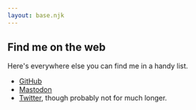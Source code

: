 ```yaml
---
layout: base.njk
---
```


<section>
<h2>Find me on the web</h2>
<p>Here's everywhere else you can find me in a handy list.</p>
<ul>
<li><a href="https://github.com/agvbergin">GitHub</a></li>
<li><a rel="me" href="https://mastodon.me.uk/@agvbergin">Mastodon</a></li>
<li><a href="https://twitter.com/agvbergin">Twitter</a>, though probably not for much longer.</li>
</ul>
</section>
